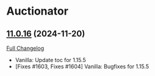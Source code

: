 # Auctionator

## [11.0.16](https://github.com/Auctionator/Auctionator/tree/11.0.16) (2024-11-20)
[Full Changelog](https://github.com/Auctionator/Auctionator/compare/11.0.15...11.0.16) 

- Vanilla: Update toc for 1.15.5  
- [Fixes #1603, Fixes #1604] Vanilla: Bugfixes for 1.15.5  
